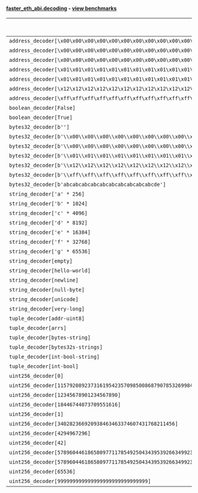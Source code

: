 #### [faster_eth_abi.decoding](https://github.com/BobTheBuidler/faster-eth-abi/blob/master/faster_eth_abi/decoding.py) - [view benchmarks](https://github.com/BobTheBuidler/faster-eth-abi/blob/master/benchmarks/test_decoding_benchmarks.py)

| Function | Reference Mean | Faster Mean | % Change | Speedup (%) | x Faster | Faster |
|----------|---------------|-------------|----------|-------------|----------|--------|
| `address_decoder[\x00\x00\x00\x00\x00\x00\x00\x00\x00\x00\x00\x00\x00\x00\x00\x00\x00\x00\x00\x00]` | 0.0016415821385958463 | 0.0003736603890212304 | 77.24% | 339.32% | 4.39x | ✅ |
| `address_decoder[\x00\x00\x00\x00\x00\x00\x00\x00\x00\x00\x00\x00\x00\x00\x00\x00\x00\x00\x00\x01]` | 0.0016471722242636802 | 0.000372079817959862 | 77.41% | 342.69% | 4.43x | ✅ |
| `address_decoder[\x00\x00\x00\x00\x00\x00\x00\x00\x00\x00\x00\x00\x00\x00\x00\x00\x00\x00\x00\x02]` | 0.0016368498368405072 | 0.0003750943944164634 | 77.08% | 336.38% | 4.36x | ✅ |
| `address_decoder[\x01\x01\x01\x01\x01\x01\x01\x01\x01\x01\x01\x01\x01\x01\x01\x01\x01\x01\x01\x00]` | 0.001641517688150082 | 0.00037236463971003486 | 77.32% | 340.84% | 4.41x | ✅ |
| `address_decoder[\x01\x01\x01\x01\x01\x01\x01\x01\x01\x01\x01\x01\x01\x01\x01\x01\x01\x01\x01\x01]` | 0.0016628343857101008 | 0.0003724152178292147 | 77.60% | 346.50% | 4.47x | ✅ |
| `address_decoder[\x12\x12\x12\x12\x12\x12\x12\x12\x12\x12\x12\x12\x12\x12\x12\x12\x12\x12\x12\x12]` | 0.00162758525299014 | 0.0003725402355478601 | 77.11% | 336.89% | 4.37x | ✅ |
| `address_decoder[\xff\xff\xff\xff\xff\xff\xff\xff\xff\xff\xff\xff\xff\xff\xff\xff\xff\xff\xff\xff]` | 0.0016532131428570146 | 0.0003756264064708197 | 77.28% | 340.12% | 4.40x | ✅ |
| `boolean_decoder[False]` | 0.0008725219631287473 | 0.00023264853471946728 | 73.34% | 275.04% | 3.75x | ✅ |
| `boolean_decoder[True]` | 0.0008789499781519402 | 0.00023333520723037114 | 73.45% | 276.69% | 3.77x | ✅ |
| `bytes32_decoder[b'']` | 0.0008667552760186302 | 0.00023465165669280002 | 72.93% | 269.38% | 3.69x | ✅ |
| `bytes32_decoder[b'\\x00\\x00\\x00\\x00\\x00\\x00\\x00\\x00\\x00\\x00\\x00\\x00\\x00\\x00\\x00\\x00']` | 0.0008703129858986786 | 0.00023532774801915006 | 72.96% | 269.83% | 3.70x | ✅ |
| `bytes32_decoder[b'\\x00\\x00\\x00\\x00\\x00\\x00\\x00\\x00\\x00\\x00\\x00\\x00\\x00\\x00\\x00\\x00\\x00\\x00\\x00\\x00\\x00\\x00\\x00\\x00\\x00\\x00\\x00\\x00\\x00\\x00\\x00\\x00']` | 0.0008609350316082155 | 0.00023416147708308884 | 72.80% | 267.67% | 3.68x | ✅ |
| `bytes32_decoder[b'\\x01\\x01\\x01\\x01\\x01\\x01\\x01\\x01\\x01\\x01\\x01\\x01\\x01\\x01\\x01\\x01\\x01\\x01\\x01\\x01\\x01\\x01\\x01\\x01\\x01\\x01\\x01\\x01\\x01\\x01\\x01\\x01']` | 0.0008703740240311711 | 0.00023540527956794605 | 72.95% | 269.73% | 3.70x | ✅ |
| `bytes32_decoder[b'\\x12\\x12\\x12\\x12\\x12\\x12\\x12\\x12\\x12\\x12\\x12\\x12\\x12\\x12\\x12\\x12\\x12\\x12\\x12\\x12\\x12\\x12\\x12\\x12\\x12\\x12\\x12\\x12\\x12\\x12\\x12\\x12']` | 0.0008704438237438733 | 0.0002343775783881436 | 73.07% | 271.39% | 3.71x | ✅ |
| `bytes32_decoder[b'\\xff\\xff\\xff\\xff\\xff\\xff\\xff\\xff\\xff\\xff\\xff\\xff\\xff\\xff\\xff\\xff\\xff\\xff\\xff\\xff\\xff\\xff\\xff\\xff\\xff\\xff\\xff\\xff\\xff\\xff\\xff\\xff']` | 0.0008600907018955256 | 0.0002346064660593317 | 72.72% | 266.61% | 3.67x | ✅ |
| `bytes32_decoder[b'abcabcabcabcabcabcabcabcabcabcde']` | 0.0008660349820936622 | 0.0002319844144987177 | 73.21% | 273.32% | 3.73x | ✅ |
| `string_decoder['a' * 256]` | 0.001386696349410472 | 0.0006232310984588698 | 55.06% | 122.50% | 2.23x | ✅ |
| `string_decoder['b' * 1024]` | 0.0014172906380036483 | 0.000660597015858943 | 53.39% | 114.55% | 2.15x | ✅ |
| `string_decoder['c' * 4096]` | 0.0014515170839810904 | 0.000707181541762512 | 51.28% | 105.25% | 2.05x | ✅ |
| `string_decoder['d' * 8192]` | 0.0015252103245887558 | 0.0007699926768749628 | 49.52% | 98.08% | 1.98x | ✅ |
| `string_decoder['e' * 16384]` | 0.0016440148531464537 | 0.00086338259799454 | 47.48% | 90.42% | 1.90x | ✅ |
| `string_decoder['f' * 32768]` | 0.0019158968319129114 | 0.0011217384299093006 | 41.45% | 70.80% | 1.71x | ✅ |
| `string_decoder['g' * 65536]` | 0.0024489386692231655 | 0.0016102336150023197 | 34.25% | 52.09% | 1.52x | ✅ |
| `string_decoder[empty]` | 0.0013467853241206607 | 0.0006024587998701566 | 55.27% | 123.55% | 2.24x | ✅ |
| `string_decoder[hello-world]` | 0.0013725488777310477 | 0.0006163393935365713 | 55.10% | 122.69% | 2.23x | ✅ |
| `string_decoder[newline]` | 0.001377393849414783 | 0.0006258437516937484 | 54.56% | 120.09% | 2.20x | ✅ |
| `string_decoder[null-byte]` | 0.0013680497565600684 | 0.0006197746424738087 | 54.70% | 120.73% | 2.21x | ✅ |
| `string_decoder[unicode]` | 0.0013954095210186727 | 0.0006378676806916452 | 54.29% | 118.76% | 2.19x | ✅ |
| `string_decoder[very-long]` | 0.002974481608828335 | 0.002138690241149642 | 28.10% | 39.08% | 1.39x | ✅ |
| `tuple_decoder[addr-uint8]` | 0.0021144985684929856 | 0.00048575782846349916 | 77.03% | 335.30% | 4.35x | ✅ |
| `tuple_decoder[arrs]` | 0.0025744117601066 | 0.0006422018643839955 | 75.05% | 300.87% | 4.01x | ✅ |
| `tuple_decoder[bytes-string]` | 0.0017698187823668938 | 0.0007103255396338381 | 59.86% | 149.16% | 2.49x | ✅ |
| `tuple_decoder[bytes32s-strings]` | 0.0035659715225466087 | 0.0014856139614216968 | 58.34% | 140.03% | 2.40x | ✅ |
| `tuple_decoder[int-bool-string]` | 0.002387126369733938 | 0.0008417043416666611 | 64.74% | 183.61% | 2.84x | ✅ |
| `tuple_decoder[int-bool]` | 0.0012666200633632049 | 0.00032895395378366196 | 74.03% | 285.04% | 3.85x | ✅ |
| `uint256_decoder[0]` | 0.0009179823924944022 | 0.0002527780672765056 | 72.46% | 263.16% | 3.63x | ✅ |
| `uint256_decoder[115792089237316195423570985008687907853269984665640564039457584007913129639935]` | 0.0009196788557433312 | 0.000254708001703286 | 72.30% | 261.07% | 3.61x | ✅ |
| `uint256_decoder[12345678901234567890]` | 0.000916383088436078 | 0.000251072635099884 | 72.60% | 264.99% | 3.65x | ✅ |
| `uint256_decoder[18446744073709551616]` | 0.0009206456940971152 | 0.00024946352076268504 | 72.90% | 269.05% | 3.69x | ✅ |
| `uint256_decoder[1]` | 0.000908095860621769 | 0.00025202613119033055 | 72.25% | 260.32% | 3.60x | ✅ |
| `uint256_decoder[340282366920938463463374607431768211456]` | 0.0009211879940825746 | 0.0002525866124777736 | 72.58% | 264.70% | 3.65x | ✅ |
| `uint256_decoder[4294967296]` | 0.0009199940808889684 | 0.00025402034130966937 | 72.39% | 262.17% | 3.62x | ✅ |
| `uint256_decoder[42]` | 0.0009169586321317125 | 0.000249461012028465 | 72.79% | 267.58% | 3.68x | ✅ |
| `uint256_decoder[57896044618658097711785492504343953926634992332820282019728792003956564819967]` | 0.0009141066253647384 | 0.00025460708434042414 | 72.15% | 259.03% | 3.59x | ✅ |
| `uint256_decoder[57896044618658097711785492504343953926634992332820282019728792003956564819968]` | 0.0009207940175973793 | 0.0002530736530557855 | 72.52% | 263.84% | 3.64x | ✅ |
| `uint256_decoder[65536]` | 0.0009371147691583633 | 0.0002511012050823844 | 73.20% | 273.20% | 3.73x | ✅ |
| `uint256_decoder[999999999999999999999999999999]` | 0.0009140573953278139 | 0.0002519131609118654 | 72.44% | 262.85% | 3.63x | ✅ |
